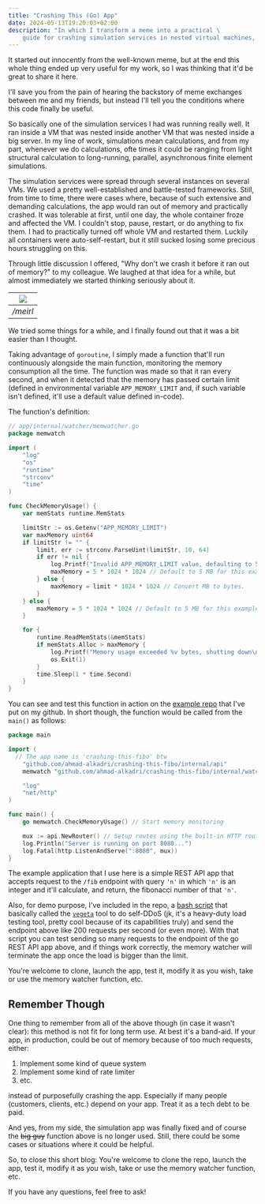 ```yaml
---
title: "Crashing This (Go) App"
date: 2024-05-13T19:20:03+02:00
description: "In which I transform a meme into a practical \
	guide for crashing simulation services in nested virtual machines, ensuring no survivors."
---
```


It started out innocently from the well-known meme, but
at the end this whole thing ended up very useful for my work,
so I was thinking that it'd be great to share it here.

I'll save you from the pain of hearing the backstory of
meme exchanges between me and my friends, but instead I'll
tell you the conditions where this code finally be useful.

So basically one of the simulation services I had was running
really well. It ran inside a VM that was nested inside another
VM that was nested inside a big server. In my line of work,
simulations mean calculations, and from my part, whenever
we do calculations, ofte times it could be ranging from light
structural calculation to long-running, parallel, asynchronous
finite element simulations.

The simulation services were spread through several instances
on several VMs. We used a pretty well-established and battle-tested
frameworks. Still, from time to time, there were cases where,
because of such extensive and demanding calculations, the app
would ran out of memory and practically crashed. It was tolerable
at first, until one day, the whole container froze and affected
the VM. I couldn't stop, pause, restart, or do anything to fix them.
I had to practically turned off whole VM and restarted them.
Luckily all containers were auto-self-restart, but it still sucked
losing some precious hours struggling on this.

Through little discussion I offered, "Why don't we crash it before
it ran out of memory?" to my colleague. We laughed at that idea
for a while, but almost immediately we started thinking seriously
about it.

| ![](/img/crashing-this-app/me-fr.png) |
| --- |
| */meirl* |

We tried some things for a while, and I finally found out
that it was a bit easier than I thought.

Taking advantage of `goroutine`, I simply made a function
that'll run continuously alongside the main function,
monitoring the memory consumption all the time. The
function was made so that it ran every second, and 
when it detected that the memory has passed certain
limit (defined in environmental variable `APP_MEMORY_LIMIT`
and, if such variable isn't defined, it'll use a default
value defined in-code).

The function's definition:

```go
// app/internal/watcher/memwatcher.go
package memwatch

import (
	"log"
	"os"
	"runtime"
	"strconv"
	"time"
)

func CheckMemoryUsage() {
	var memStats runtime.MemStats

	limitStr := os.Getenv("APP_MEMORY_LIMIT")
	var maxMemory uint64
	if limitStr != "" {
		limit, err := strconv.ParseUint(limitStr, 10, 64)
		if err != nil {
			log.Printf("Invalid APP_MEMORY_LIMIT value, defaulting to 5MB: %v\n", err)
			maxMemory = 5 * 1024 * 1024 // Default to 5 MB for this example.
		} else {
			maxMemory = limit * 1024 * 1024 // Convert MB to bytes.
		}
	} else {
		maxMemory = 5 * 1024 * 1024 // Default to 5 MB for this example.
	}

	for {
		runtime.ReadMemStats(&memStats)
		if memStats.Alloc > maxMemory {
			log.Printf("Memory usage exceeded %v bytes, shutting down\n", maxMemory)
			os.Exit(1)
		}
		time.Sleep(1 * time.Second)
	}
}
```

You can see and test this function in action on the
[example repo](https://github.com/ahmad-alkadri/crashing-this-fibo) 
that I've put on my github. In short though, the function
would be called from the `main()` as follows:

```go
package main

import (
  // The app name is 'crashing-this-fibo' btw
	"github.com/ahmad-alkadri/crashing-this-fibo/internal/api"
	memwatch "github.com/ahmad-alkadri/crashing-this-fibo/internal/watcher"

	"log"
	"net/http"
)

func main() {
	go memwatch.CheckMemoryUsage() // Start memory monitoring

	mux := api.NewRouter() // Setup routes using the built-in HTTP routing
	log.Println("Server is running on port 8080...")
	log.Fatal(http.ListenAndServe(":8080", mux))
} 
```

The example application that I use here is a simple REST API app
that accepts request to the `/fib` endpoint with query `'n'`
in which `'n'` is an integer and it'll calculate, and return,
the fibonacci number of that `'n'`.

Also, for demo purpose, I've included in the repo, a 
[bash script](https://github.com/ahmad-alkadri/crashing-this-fibo/blob/main/scripts/load_test.sh)
that basically called the [`vegeta`](https://github.com/tsenart/vegeta) 
tool to do self-DDoS (jk, it's a heavy-duty load testing tool, 
pretty cool because of its capabilities truly) and send the endpoint 
above like 200 requests per second (or even more). With that
script you can test sending so many requests to the endpoint of the
go REST API app above, and if things work correctly, the memory
watcher will terminate the app once the load is bigger than the limit.

You're welcome to clone, launch the app, test it, modify it
as you wish, take or use the memory watcher function, etc.

## Remember Though

One thing to remember from all of the above though (in
case it wasn't clear): this method is not fit
for long term use. At best it's a band-aid. If your
app, in production, could be out of memory because of
too much requests, either:

1. Implement some kind of queue system
2. Implement some kind of rate limiter
3. etc.

instead of purposefully crashing the app. Especially
if many people (customers, clients, etc.) depend
on your app. Treat it as a tech debt to be paid.

And yes, from my side, the simulation app was
finally fixed and of course the ~~big guy~~ function
above is no longer used. Still, there could be 
some cases or situations where it could be helpful.

So, to close this short blog: You're welcome to clone the repo, 
launch the app, test it, modify it
as you wish, take or use the memory watcher function, etc.

If you have any questions, feel free to ask!
